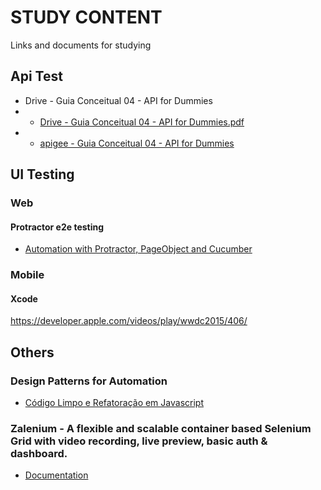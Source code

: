# STUDY CONTENT
Links and documents for studying

## Api Test

* Drive - Guia Conceitual 04 - API for Dummies
* * [Drive - Guia Conceitual 04 - API for Dummies.pdf](https://drive.google.com/file/d/1AI2V8iBHuV9yV3Sl9CFjbJ1Of6m9O3g9/view)
* * [apigee - Guia Conceitual 04 - API for Dummies](https://apigee.com/about/blog/digital-business/apis-dummies-apigee-special-edition)

## UI Testing

### Web

#### Protractor e2e testing
* [Automation with Protractor, PageObject and Cucumber](https://medium.com/@tuliobluz/automa%C3%A7%C3%A3o-com-protractor-pageobject-e-cucumber-122537179ab7)

### Mobile

#### Xcode
https://developer.apple.com/videos/play/wwdc2015/406/

## Others

### Design Patterns for Automation

* [Código Limpo e Refatoração em Javascript](https://talkingabouttesting.com/2016/11/01/refatoracao-de-codigo-javascript-e-codigo-limpo/)

### Zalenium - A flexible and scalable container based Selenium Grid with video recording, live preview, basic auth & dashboard.

* [Documentation](https://opensource.zalando.com/zalenium/#usage)
